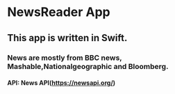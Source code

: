 # NewsReader App
## This app is written in Swift. 
### News are mostly from BBC news, Mashable,Nationalgeographic and Bloomberg.
#### API: News API(https://newsapi.org/)
